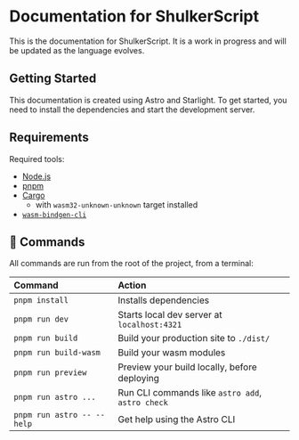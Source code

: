 # Documentation for ShulkerScript

This is the documentation for ShulkerScript. It is a work in progress and will be updated as the language evolves.

## Getting Started

This documentation is created using Astro and Starlight. To get started, you need to install the dependencies and start the development server.

## Requirements

Required tools:

-   [Node.js](https://nodejs.org)
-   [pnpm](https://pnpm.io)
-   [Cargo](https://rustup.rs)
    -   with `wasm32-unknown-unknown` target installed
-   [`wasm-bindgen-cli`](https://crates.io/crates/wasm-bindgen-cli)

## 🧞 Commands

All commands are run from the root of the project, from a terminal:

| Command                    | Action                                           |
| :------------------------- | :----------------------------------------------- |
| `pnpm install`             | Installs dependencies                            |
| `pnpm run dev`             | Starts local dev server at `localhost:4321`      |
| `pnpm run build`           | Build your production site to `./dist/`          |
| `pnpm run build-wasm`      | Build your wasm modules                          |
| `pnpm run preview`         | Preview your build locally, before deploying     |
| `pnpm run astro ...`       | Run CLI commands like `astro add`, `astro check` |
| `pnpm run astro -- --help` | Get help using the Astro CLI                     |
